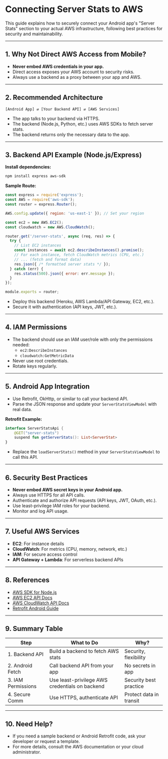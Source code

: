 # Connecting Server Stats to AWS

This guide explains how to securely connect your Android app's "Server Stats" section to your actual AWS infrastructure, following best practices for security and maintainability.

---

## 1. Why Not Direct AWS Access from Mobile?
- **Never embed AWS credentials in your app.**
- Direct access exposes your AWS account to security risks.
- Always use a backend as a proxy between your app and AWS.

---

## 2. Recommended Architecture

```
[Android App] ⇄ [Your Backend API] ⇄ [AWS Services]
```

- The app talks to your backend via HTTPS.
- The backend (Node.js, Python, etc.) uses AWS SDKs to fetch server stats.
- The backend returns only the necessary data to the app.

---

## 3. Backend API Example (Node.js/Express)

**Install dependencies:**
```bash
npm install express aws-sdk
```

**Sample Route:**
```js
const express = require('express');
const AWS = require('aws-sdk');
const router = express.Router();

AWS.config.update({ region: 'us-east-1' }); // Set your region

const ec2 = new AWS.EC2();
const cloudwatch = new AWS.CloudWatch();

router.get('/server-stats', async (req, res) => {
  try {
    // List EC2 instances
    const instances = await ec2.describeInstances().promise();
    // For each instance, fetch CloudWatch metrics (CPU, etc.)
    // ... (fetch and format data)
    res.json({ /* formatted server stats */ });
  } catch (err) {
    res.status(500).json({ error: err.message });
  }
});

module.exports = router;
```

- Deploy this backend (Heroku, AWS Lambda/API Gateway, EC2, etc.).
- Secure it with authentication (API keys, JWT, etc.).

---

## 4. IAM Permissions
- The backend should use an IAM user/role with only the permissions needed:
  - `ec2:DescribeInstances`
  - `cloudwatch:GetMetricData`
- Never use root credentials.
- Rotate keys regularly.

---

## 5. Android App Integration

- Use Retrofit, OkHttp, or similar to call your backend API.
- Parse the JSON response and update your `ServerStatsViewModel` with real data.

**Retrofit Example:**
```kotlin
interface ServerStatsApi {
    @GET("server-stats")
    suspend fun getServerStats(): List<ServerStat>
}
```
- Replace the `loadServerStats()` method in your `ServerStatsViewModel` to call this API.

---

## 6. Security Best Practices
- **Never embed AWS secret keys in your Android app.**
- Always use HTTPS for all API calls.
- Authenticate and authorize API requests (API keys, JWT, OAuth, etc.).
- Use least-privilege IAM roles for your backend.
- Monitor and log API usage.

---

## 7. Useful AWS Services
- **EC2**: For instance details
- **CloudWatch**: For metrics (CPU, memory, network, etc.)
- **IAM**: For secure access control
- **API Gateway + Lambda**: For serverless backend APIs

---

## 8. References
- [AWS SDK for Node.js](https://docs.aws.amazon.com/sdk-for-javascript/v2/developer-guide/welcome.html)
- [AWS EC2 API Docs](https://docs.aws.amazon.com/AWSEC2/latest/APIReference/Welcome.html)
- [AWS CloudWatch API Docs](https://docs.aws.amazon.com/AmazonCloudWatch/latest/APIReference/Welcome.html)
- [Retrofit Android Guide](https://square.github.io/retrofit/)

---

## 9. Summary Table

| Step                | What to Do                                      | Why?                        |
|---------------------|-------------------------------------------------|-----------------------------|
| 1. Backend API      | Build a backend to fetch AWS stats              | Security, flexibility       |
| 2. Android Fetch    | Call backend API from your app                  | No secrets in app           |
| 3. IAM Permissions  | Use least-privilege AWS credentials on backend  | Security best practice      |
| 4. Secure Comm      | Use HTTPS, authenticate API                     | Protect data in transit     |

---

## 10. Need Help?
- If you need a sample backend or Android Retrofit code, ask your developer or request a template.
- For more details, consult the AWS documentation or your cloud administrator. 